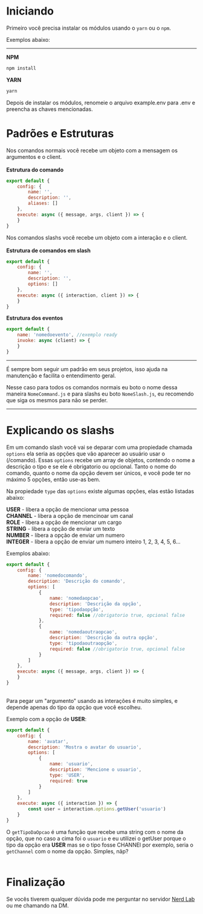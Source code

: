 # Iniciando

Primeiro você precisa instalar os módulos usando o `yarn` ou o `npm`.

Exemplos abaixo:
___
**NPM**
```cmd
npm install
```
**YARN**
```cmd
yarn
```
Depois de instalar os módulos, renomeie o arquivo example.env para .env e preencha as chaves mencionadas.
# Padrões e Estruturas
Nos comandos normais você recebe um objeto com a mensagem os argumentos e o client.
<br><br>
**Estrutura do comando**

```js
export default {
    config: {
        name: '',
        description: '',
        aliases: []
    },
    execute: async ({ message, args, client }) => {
    }
}
```
Nos comandos slashs você recebe um objeto com a interação e o client.
<br><br>
**Estrutura de comandos em slash**
```js
export default {
    config: {
        name: '',
        description: '',
        options: []
    },
    execute: async ({ interaction, client }) => {
    }
}
```
**Estrutura dos eventos**
```js
export default {
    name: 'nomedoevento', //exemplo ready
    invoke: async (client) => {
    }
}
```
___
É sempre bom seguir um padrão em seus projetos, isso ajuda na manutenção e facilita o entendimento geral.

Nesse caso para todos os comandos normais eu boto o nome dessa maneira `NomeCommand.js` e para slashs eu boto `NomeSlash.js`, eu recomendo que siga os mesmos para não se perder.
___

# Explicando os slashs
Em um comando slash você vai se deparar com uma propiedade chamada `options` ela seria as opções que vão aparecer ao usuário usar o (/comando). Essas `options` recebe um array de objetos, contendo o nome a descrição o tipo e se ele é obrigatorio ou opcional. Tanto o nome do comando, quanto o nome da opção devem ser únicos, e você pode ter no máximo 5 opções, então use-as bem.

Na propiedade `type` das `options` existe algumas opções, elas estão listadas abaixo:

**USER** - libera a opção de mencionar uma pessoa<br>
**CHANNEL** - libera a opção de mencinoar um canal<br>
**ROLE** - libera a opção de mencionar um cargo<br>
**STRING** - libera a opção de enviar um texto<br>
**NUMBER** - libera a opção de enviar um numero<br>
**INTEGER** - libera a opção de enviar um numero inteiro 1, 2, 3, 4, 5, 6...

Exemplos abaixo:

```js
export default {
    config: {
        name: 'nomedocomando',
        description: 'Descrição do comando',
        options: [
            {
                name: 'nomedaopcao',
                description: 'Descrição da opção',
                type: 'tipodaopção',
                required: false //obrigatorio true, opcional false
            },
            {
                name: 'nomedaoutraopcao',
                description: 'Descrição da outra opção',
                type: 'tipodaoutraopção',
                required: false //obrigatorio true, opcional false
            }
        ]
    },
    execute: async ({ message, args, client }) => {
    }
}
```
<br>
Para pegar um "argumento" usando as interações é muito simples, e depende apenas do tipo da opção que você escolheu.<br>

Exemplo com a opção de **USER**:
<br>

```js
export default {
    config: {
        name: 'avatar',
        description: 'Mostra o avatar do usuario',
        options: [
            {
                name: 'usuario',
                description: 'Mencione o usuario',
                type: 'USER',
                required: true
            }
        ]
    },
    execute: async ({ interaction }) => {
        const user = interaction.options.getUser('usuario')
    }
}
```

O `getTipoDaOpcao` é uma função que recebe uma string com o nome da opção, que no caso a cima foi o `usuario` e eu utilizei o getUser porque o tipo da opção era **USER** mas se o tipo fosse CHANNEl por exemplo, seria o `getChannel` com o nome da opção. Simples, nãp? <br><br>

# Finalização
Se vocês tiverem qualquer dúvida pode me perguntar no servidor [Nerd Lab](https://discord.gg/RyC8NAYhwy) ou me chamando na DM.
